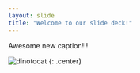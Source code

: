 ```yaml
---
layout: slide
title: "Welcome to our slide deck!"
---
```


Awesome new caption!!!

![dinotocat](https://octodex.github.com/images/dinotocat.png)
{: .center}
